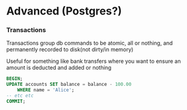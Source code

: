 # Advanced (Postgres?)

### Transactions

Transactions group db commands to be atomic, all or nothing, and permanently recorded to disk(not dirty/in memory)

Useful for something like bank transfers where you want to ensure an amount is deducted and added or nothing 

```sql
BEGIN;
UPDATE accounts SET balance = balance - 100.00
    WHERE name = 'Alice';
-- etc etc
COMMIT;
```

